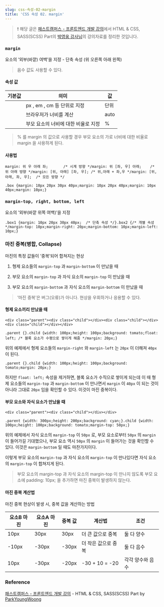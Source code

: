```yaml
---
slug: css-속성-02-margin
title: 'CSS 속성 02. margin'
---
```


> ❗️ 해당 글은 [패스트캠퍼스 - 프론트엔드 개발 강의](https://www.fastcampus.co.kr/dev_online_react/)에서 HTML & CSS, SASS(SCSS) Part의 [박영웅 강사님](https://github.com/ParkYoungWoong)의 강의자료를 정리한 것입니다.

### `margin`

요소의 ’외부(바깥) 여백’을 지정 - 단축 속성 (위 오른쪽 아래 왼쪽)

> 음수 값도 사용할 수 있다.

#### 속성 값

| 기본값 | 의미                                | 값   |
| ------ | ----------------------------------- | ---- |
|        | px , em , cm 등 단위로 지정         | 단위 |
|        | 브라우저가 너비를 계산              | auto |
|        | 부모 요소의 너비에 대한 비율로 지정 | %    |

> % 를 margin 의 값으로 사용할 경우 부모 요소의 가로 너비에 대한 비율로 margin 을 사용하게 된다.

#### 사용법

```plain text
margin: 위 우 아래 좌;       /* 시계 방향 */margin: 위 [좌, 우] 아래;    /* 위 아래 방향 */margin: [위, 아래] [좌, 우]; /* 위,아래 + 좌,우 */margin: [위, 아래, 좌, 우];  /* 모든 방향 */
```

```plain text
.box {margin: 10px 20px 30px 40px;margin: 10px 20px 40px;margin: 10px 40px;margin: 10px;}
```

### `margin-top, right, bottom, left`

요소의 ’외부(바깥 위쪽 여백)’을 지정

```plain text
.box1 {margin: 10px 20px 30px 40px;  /* 단축 속성 */}.box2 {/* 개별 속성 */margin-top: 10px;margin-right: 20px;margin-bottom: 10px;margin-left: 10px;}
```

### 마진 중복(병합, Collapse)

마진의 특정 값들이 ’중복’되어 합쳐지는 현상

1. 형제 요소들의 `margin-top` 과 `margin-bottom` 이 만났을 때

1. 부모 요소의 `margin-top` 과 자식 요소의 `margin-top` 이 만났을 때

1. 부모 요소의 `margin-bottom` 과 자식 요소의 `margin-bottom` 이 만났을 때

> ’마진 중복’은 버그(오류)가 아니다. 현상을 우회하거나 응용할 수 있다.

#### 형제 요소끼리 만났을 때

```plain text
<div class="parent"><div class="child"></div><div class="child"></div><div class="child"></div></div>
```

```plain text
.parent {}.child {width: 100px;height: 100px;background: tomato;float: left; /* 블록 요소가 수평으로 쌓이게 해줌 */margin: 20px;}
```

위의 예제에서 형제 요소들의 `margin-right` 와 `margin-left` 는 `20px` 이 더해져 `40px` 이 된다.

```plain text
.parent {}.child {width: 100px;height: 100px;background: tomato;margin: 20px;}
```

하지만 `float: left;` 속성을 제거하면, 블록 요소가 수직으로 쌓이게 되는데 이 때 형제 요소들의 `margin-top` 과 `margin-bottom` 이 만나면서 `margin` 이 `40px` 이 되는 것이 아니라 그대로 `20px` 임을 확인할 수 있다. 이것이 마진 중복이다.

#### 부모 요소와 자식 요소가 만났을 때

```plain text
<div class="parent"><div class="child"></div></div>
```

```plain text
.parent {width: 300px;height: 200px;background: cyan;}.child {width: 100px;height: 100px;background: tomato;margin-top: 50px;}
```

위의 예제에서 자식 요소의 `margin-top` 이 `50px` 로, 부모 요소로부터 `50px` 의 `margin` 이 들어가길 기대했으나, 부모 요소 역시 `50px` 의 `margin` 이 들어가는 것을 확인할 수 있다. 이것은 `margin-bottom` 일 때도 마찬가지이다.

이렇게 부모 요소의 `margin-top` 과 자식 요소의 `margin-top` 이 만나있다면 자식 요소의 `margin-top` 이 합쳐지게 된다.

> 부모 요소의 margin-top 과 자식 요소의 margin-top 이 만나지 않도록 부모 요소에 padding: 10px; 을 추가하면 마진 중복이 발생하지 않는다.

#### 마진 중복 계산법

마진 중복 현상이 발생 시, 중복 값을 계산하는 방법

| 요소B 마진 | 요소A 마진 | 중복 값 | 계산법              | 조건             |
| ---------- | ---------- | ------- | ------------------- | ---------------- |
| 10px       | 30px       | 30px    | 더 큰 값으로 중복   | 둘 다 양수       |
| -10px      | -30px      | -30px   | 더 작은 값으로 중복 | 둘 다 음수       |
| 10px       | -30px      | -20px   | -30 + 10 = -20      | 각각 양수와 음수 |

### Reference

[패스트캠퍼스 - 프론트엔드 개발 강의](https://www.fastcampus.co.kr/dev_online_react/) - HTML & CSS, SASS(SCSS) Part by [ParkYoungWoong](https://github.com/ParkYoungWoong)
